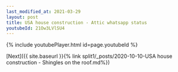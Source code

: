 ```yaml
---
last_modified_at: 2021-03-29
layout: post
title: USA house construction - Attic whatsapp status
youtubeId: 21Ow3LVlSU4
---
```


{% include youtubePlayer.html id=page.youtubeId %}

[Next]({{ site.baseurl }}{% link split1/_posts/2020-10-10-USA house construction - Shingles on the roof.md%})
